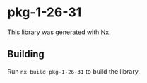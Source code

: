 # pkg-1-26-31

This library was generated with [Nx](https://nx.dev).

## Building

Run `nx build pkg-1-26-31` to build the library.

